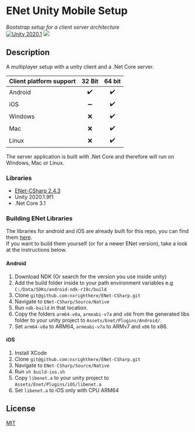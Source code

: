 # ENet Unity Mobile Setup

*Bootstrap setup for a client server architecture*  
[![Unity 2020.1](https://img.shields.io/badge/unity-2020.1-green.svg?logo=unity&cacheSeconds=2592000)](https://unity3d.com/get-unity/download/archive) [![](https://img.shields.io/github/release-date/JohannesDeml/ENetUnityMobile.svg)](../../releases)

## Description

A multiplayer setup with a unity client and a .Net Core server.

| Client platform support | 32 Bit | 64 bit |
| ----------------------- | :----: | :----: |
| Android                 |   ✔️    |   ✔️    |
| iOS                     |   ➖    |   ✔️    |
| Windows                 |   ❌    |   ✔️    |
| Mac                     |   ❌    |   ✔️    |
| Linux                   |   ❌    |   ✔️    |

The server application is built with .Net Core and therefore will run on Windows, Mac or Linux.

### Libraries

* [ENet-CSharp 2.4.3](https://github.com/nxrighthere/ENet-CSharp)
* Unity 2020.1.9f1
* .Net Core 3.1

### Building ENet Libraries

The libraries for android and iOS are already built for this repo, you can find them [here](../../tree/master/ENetClient/Assets/ENet/Plugins).  
If you want to build them yourself (or for a newer ENet version), take a look at the instructions below.

#### Android

1. Download NDK (Or search for the version you use inside unity)
2. Add the build folder inside to your path environment variables e.g `C:/Data/SDKs/android-ndk-r19c/build`
3. Clone `git@github.com:nxrighthere/ENet-CSharp.git`
4. Navigate to `ENet-CSharp/Source/Native`
5. Run `ndk-build` in that location.
6. Copy the folders `arm64-v8a`, `armeabi-v7a` and `x86` from the generated libs folder to your unity project to `Assets/Enet/Plugins/Android/`.
7. Set `arm64-v8a` to ARM64, `armeabi-v7a` to ARMv7 and `x86` to x86.

#### iOS

1. Install XCode
2. Clone `git@github.com:nxrighthere/ENet-CSharp.git`
3. Navigate to `ENet-CSharp/Source/Native`
4. Run `sh build-ios.sh`
5. Copy `libenet.a` to your unity project to `Assets/Enet/Plugins/iOS/libenet.a`
6. Set `libenet.a` to iOS only with CPU ARM64

## License

[MIT](./LICENSE)
